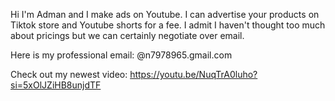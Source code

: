 Hi I'm Adman and I make ads on Youtube.
I can advertise your products on Tiktok store and Youtube shorts for a fee. 
I admit I haven't thought too much about pricings but we can certainly negotiate over email.

Here is my professional email:
@n7978965.gmail.com

Check out my newest video:
https://youtu.be/NuqTrA0luho?si=5xOlJZiHB8unjdTF
